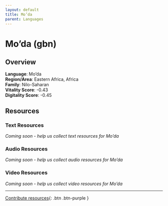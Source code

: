 ```yaml
---
layout: default
title: Mo’da
parent: Languages
---
```


# Mo’da (gbn)

## Overview

**Language**: Mo’da  
**Region/Area**: Eastern Africa, Africa  
**Family**: Nilo-Saharan  
**Vitality Score**: -0.43  
**Digitality Score**: -0.45  

## Resources

### Text Resources
*Coming soon - help us collect text resources for Mo’da*

### Audio Resources
*Coming soon - help us collect audio resources for Mo’da*

### Video Resources
*Coming soon - help us collect video resources for Mo’da*

---

[Contribute resources](https://fairtrain.github.io/){: .btn .btn-purple }
